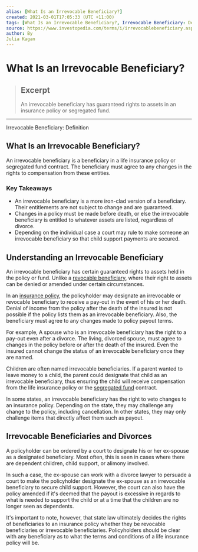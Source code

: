 ```yaml
---
alias: [What Is an Irrevocable Beneficiary?]
created: 2021-03-01T17:05:33 (UTC +11:00)
tags: [What Is an Irrevocable Beneficiary?, Irrevocable Beneficiary: Definition]
source: https://www.investopedia.com/terms/i/irrevocablebeneficiary.asp
author: By
Julia Kagan
---
```


# What Is an Irrevocable Beneficiary?

> ## Excerpt
> An irrevocable beneficiary has guaranteed rights to assets in an insurance policy or segregated fund.

---

Irrevocable Beneficiary: Definition
## What Is an Irrevocable Beneficiary?

An irrevocable beneficiary is a beneficiary in a life insurance policy or segregated fund contract. The beneficiary must agree to any changes in the rights to compensation from these entities.

### Key Takeaways

-   An irrevocable beneficiary is a more iron-clad version of a beneficiary. Their entitlements are not subject to change and are guaranteed.
-   Changes in a policy must be made before death, or else the irrevocable beneficiary is entitled to whatever assets are listed, regardless of divorce.
-   Depending on the individual case a court may rule to make someone an irrevocable beneficiary so that child support payments are secured.

## Understanding an Irrevocable Beneficiary

An irrevocable beneficiary has certain guaranteed rights to assets held in the policy or fund. Unlike a [revocable beneficiary](https://www.investopedia.com/terms/r/revocablebeneficiary.asp), where their right to assets can be denied or amended under certain circumstances. 

In an [insurance policy](https://www.investopedia.com/terms/i/insurance.asp), the policyholder may designate an irrevocable or revocable beneficiary to receive a pay-out in the event of his or her death. Denial of income from the policy after the death of the insured is not possible if the policy lists them as an irrevocable beneficiary. Also, the beneficiary must agree to any changes made to policy payout terms.

For example, A spouse who is an irrevocable beneficiary has the right to a pay-out even after a divorce. The living, divorced spouse, must agree to changes in the policy before or after the death of the insured. Even the insured cannot change the status of an irrevocable beneficiary once they are named.

Children are often named irrevocable beneficiaries. If a parent wanted to leave money to a child, the parent could designate that child as an irrevocable beneficiary, thus ensuring the child will receive compensation from the life insurance policy or the [segregated fund](https://www.investopedia.com/terms/s/segregatedfund.asp) contract.

In some states, an irrevocable beneficiary has the right to veto changes to an insurance policy. Depending on the state, they may challenge any change to the policy, including cancellation. In other states, they may only challenge items that directly affect them such as payout.

## Irrevocable Beneficiaries and Divorces

A policyholder can be ordered by a court to designate his or her ex-spouse as a designated beneficiary. Most often, this is seen in cases where there are dependent children, child support, or alimony involved.

In such a case, the ex-spouse can work with a divorce lawyer to persuade a court to make the policyholder designate the ex-spouse as an irrevocable beneficiary to secure child support. However, the court can also have the policy amended if it's deemed that the payout is excessive in regards to what is needed to support the child or at a time that the children are no longer seen as dependents. 

It's important to note, however, that state law ultimately decides the rights of beneficiaries to an insurance policy whether they be revocable beneficiaries or irrevocable beneficiaries. Policyholders should be clear with any beneficiary as to what the terms and conditions of a life insurance policy will be.
